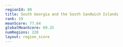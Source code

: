 ```yaml
---
regionId: 89
title: South Georgia and the South Sandwich Islands
rank: 19
meanScore: 77.64
globalMeanScore: 69.25
numRegions: 220
layout: region_score
---
```

